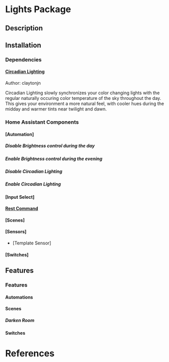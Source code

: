 # Lights Package

## Description

## Installation
### Dependencies
#### [Circadian Lighting](https://github.com/claytonjn/hass-circadian_lighting)
Author: claytonjn

Circadian Lighting slowly synchronizes your color changing lights with the regular naturally occuring color temperature of the sky throughout the day. This gives your environment a more natural feel, with cooler hues during the midday and warmer tints near twilight and dawn.

### Home Assistant Components
#### [Automation]
##### Disable Brightness control during the day
##### Enable Brightness control during the evening
##### Disable Circadian Lighting
##### Enable Circadian Lighting

#### [Input Select]
#### [Rest Command](https://www.home-assistant.io/integrations/rest_command/)
#### [Scenes]
#### [Sensors]
- [Template Sensor] 
#### [Switches]


## Features
### Features
#### Automations
#### Scenes
##### Darken Room
#### Switches

# References

